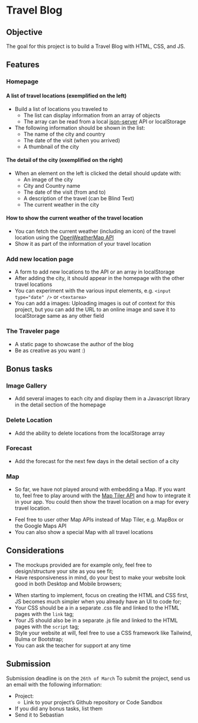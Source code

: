 # Travel Blog

## Objective
The goal for this project is to build a Travel Blog with HTML, CSS, and JS.

## Features
### Homepage
#### A list of travel locations (exemplified on the left)
- Build a list of locations you traveled to
	- The list can display information from an array of objects
	- The array can be read from a local [json-server](https://www.npmjs.com/package/json-server) API or localStorage
- The following information should be shown in the list:
	- The name of the city and country
	- The date of the visit (when you arrived)
	- A thumbnail of the city
#### The detail of the city (exemplified on the right)
* When an element on the left is clicked the detail should update with:
	- An image of the city
	- City and Country name
	* The date of the visit (from and to)
	* A description of the travel (can be Blind Text)
	* The current weather in the city 
#### How to show the current weather of the travel location
* You can fetch the current weather (including an icon) of the travel location using the [OpenWeatherMap API](https://openweathermap.org/api)
* Show it as part of the information of your travel location

### Add new location page
- A form to add new locations to the API or an array in localStorage
- After adding the city, it should appear in the homepage with the other travel locations
- You can experiment with the various input elements, e.g. `<input type="date" />` or `<textarea>`
- You can add a images: Uploading images is out of context for this project, but you can add the URL to an online image and save it to localStorage same as any other field

### The Traveler page
- A static page to showcase the author of the blog
- Be as creative as you want :)

## Bonus tasks
### Image Gallery
* Add several images to each city and display them in a Javascript library in the detail section of the homepage

### Delete Location
* Add the ability to delete locations from the localStorage array

### Forecast
* Add the forecast for the next few days in the detail section of a city

### Map
- So far, we have not played around with embedding a Map. If you want to, feel free to play around with the [Map Tiler API](https://www.maptiler.com/) and how to integrate it in your app. You could then show the travel location on a map for every travel location.
* Feel free to user other Map APIs instead of Map Tiler, e.g. MapBox or the Google Maps API
* You can also show a special Map with all travel locations

## Considerations
* The mockups provided are for example only, feel free to design/structure your site as you see fit;
* Have responsiveness in mind, do your best to make your website look good in both Desktop and Mobile browsers;
- When starting to implement, focus on creating the HTML and CSS first, JS becomes much simpler when you already have an UI to code for;
- Your CSS should be a in a separate .css file and linked to the HTML pages with the `link` tag;
- Your JS should also be in a separate .js file and linked to the HTML pages with the `script` tag;
- Style your website at will, feel free to use a CSS framework like Tailwind, Bulma or Bootstrap;
- You can ask the teacher for support at any time

## Submission
Submission deadline is on the `26th of March`
To submit the project, send us an email with the following information:
- Project:
	* Link to your project’s Github repository or Code Sandbox
- If you did any bonus tasks, list them
- Send it to Sebastian
